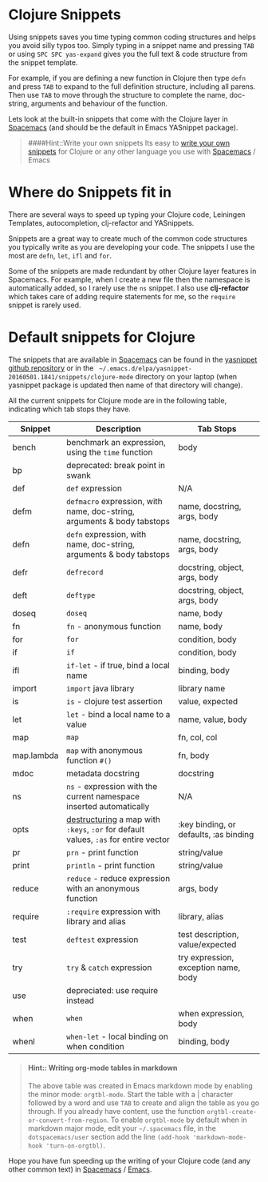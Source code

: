 # Clojure Snippets

Using snippets saves you time typing common coding structures and helps you avoid silly typos too.  Simply typing in a snippet name and pressing `TAB` or using `SPC SPC yas-expand` gives you the full text & code structure from the snippet template.

For example, if you are defining a new function in Clojure then type `defn` and press `TAB` to expand to the full definition structure, including all parens.  Then use `TAB` to move through the structure to complete the name, doc-string, arguments and behaviour of the function.

Lets look at the built-in snippets that come with the Clojure layer in [Spacemacs](https://spacemacs.org) (and should be the default in Emacs YASnippet package).

> ####Hint::Write your own snippets
> Its easy to [write your own snippets](add-your-own-snippets.html) for Clojure or any other language you use with [Spacemacs](https://spacemacs.org) / Emacs


# Where do Snippets fit in

There are several ways to speed up typing your Clojure code, Leiningen Templates, autocompletion, clj-refactor and YASnippets.

Snippets are a great way to create much of the common code structures you typically write as you are developing your code.  The snippets I use the most are `defn`, `let`, `ifl` and `for`.

Some of the snippets are made redundant by other Clojure layer features in Spacemacs.  For example, when I create a new file then the namespace is automatically added, so I rarely use the `ns` snippet.  I also use **clj-refactor** which takes care of adding require statements for me, so the `require` snippet is rarely used.



# Default snippets for Clojure

The snippets that are available in [Spacemacs](https://spacemacs.org) can be found in the [yasnippet github repository](https://github.com/AndreaCrotti/yasnippet-snippets) or in the ` ~/.emacs.d/elpa/yasnippet-20160501.1841/snippets/clojure-mode` directory on your laptop (when yasnippet package is updated then name of that directory will change).

All the current snippets for Clojure mode are in the following table, indicating which tab stops they have.

| Snippet    | Description                                                                                                                    | Tab Stops                              |
| ----       | ----                                                                                                                           | ----                                   |
| bench      | benchmark an expression, using the `time` function                                                                             | body                                   |
| bp         | deprecated: break point in swank                                                                                              |                                        |
| def        | `def` expression                                                                                                               | N/A                                    |
| defm       | `defmacro` expression, with name, doc-string, arguments & body tabstops                                                        | name, docstring, args, body            |
| defn       | `defn` expression, with name, doc-string, arguments & body tabstops                                                            | name, docstring, args, body            |
| defr       | `defrecord`                                                                                                                    | docstring, object, args, body          |
| deft       | `deftype`                                                                                                                      | docstring, object, args, body          |
| doseq      | `doseq`                                                                                                                        | name, body                             |
| fn         | `fn` - anonymous function                                                                                                      | name, body                             |
| for        | `for`                                                                                                                          | condition, body                        |
| if         | `if`                                                                                                                           | condition, body                        |
| ifl        | `if-let` - if true, bind a local name                                                                                          | binding, body                          |
| import     | `import` java library                                                                                                          | library name                           |
| is         | `is` - clojure test assertion                                                                                                  | value, expected                        |
| let        | `let` - bind a local name to a value                                                                                           | name, value, body                      |
| map        | `map`                                                                                                                          | fn, col, col                           |
| map.lambda | `map` with anonymous function `#()`                                                                                            | fn, body                               |
| mdoc       | metadata docstring                                                                                                             | docstring                              |
| ns         | `ns` - expression with the current namespace inserted automatically                                                            | N/A                                    |
| opts       | [destructuring](http://clojure.org/guides/destructuring) a map with `:keys`, `:or` for default values, `:as` for entire vector | :key binding, or defaults, :as binding |
| pr         | `prn` - print function                                                                                                         | string/value                           |
| print      | `println` - print function                                                                                                     | string/value                           |
| reduce     | `reduce` - reduce expression with an anonymous function                                                                        | args, body                             |
| require    | `:require` expression with library and alias                                                                                   | library, alias                         |
| test       | `deftest` expression                                                                                                           | test description, value/expected       |
| try        | `try` & `catch` expression                                                                                                     | try expression, exception name, body   |
| use        | depreciated: use require instead                                                                                               |                                        |
| when       | `when`                                                                                                                         | when expression, body                  |
| whenl      | `when-let` - local binding on when condition                                                                                   | binding, body                          |


> #### Hint:: Writing org-mode tables in markdown
> The above table was created in Emacs markdown mode by enabling the minor mode: `orgtbl-mode`.  Start the table with a | character followed by a word and use `TAB` to create and align the table as you go through.  If you already have content, use the function `orgtbl-create-or-convert-from-region`.  To enable `orgtbl-mode` by default when in markdown major mode, edit your `~/.spacemacs` file, in the `dotspacemacs/user` section add the line `(add-hook 'markdown-mode-hook 'turn-on-orgtbl)`.

Hope you have fun speeding up the writing of your Clojure code (and any other common text) in [Spacemacs](https://spacemacs.org) / [Emacs](https://www.gnu.org/software/emacs/).
